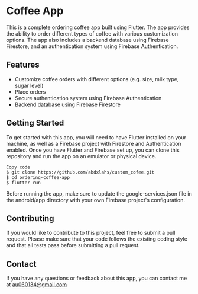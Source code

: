 # Coffee App
This is a complete ordering coffee app built using Flutter. The app provides the ability to order different types of coffee with various customization options. The app also includes a backend database using Firebase Firestore, and an authentication system using Firebase Authentication.

## Features
* Customize coffee orders with different options (e.g. size, milk type, sugar level)
* Place  orders
* Secure authentication system using Firebase Authentication
* Backend database using Firebase Firestore
## Getting Started
To get started with this app, you will need to have Flutter installed on your machine, as well as a Firebase project with Firestore and Authentication enabled. Once you have Flutter and Firebase set up, you can clone this repository and run the app on an emulator or physical device.

```shell
Copy code
$ git clone https://github.com/abdxlahs/custom_cofee.git
$ cd ordering-coffee-app
$ flutter run
```
Before running the app, make sure to update the google-services.json file in the android/app directory with your own Firebase project's configuration.


## Contributing
If you would like to contribute to this project, feel free to submit a pull request. Please make sure that your code follows the existing coding style and that all tests pass before submitting a pull request.


## Contact
If you have any questions or feedback about this app, you can contact me at au060134@gmail.com
